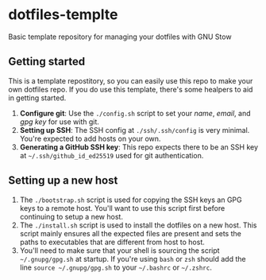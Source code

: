 # dotfiles-templte

Basic template repository for managing your dotfiles with GNU Stow

## Getting started

This is a template repostitory, so you can easily use this repo to make your own dotfiles repo. If you do use this template, there's some healpers to aid in getting started.

1. **Configure git**: Use the `./config.sh` script to set your _name_, _email_, and _gpg key_ for use with git.
2. **Setting up SSH**: The SSH config at `./ssh/.ssh/config` is very minimal. You're expected to add hosts on your own.
3. **Generating a GitHub SSH key**: This repo expects there to be an SSH key at `~/.ssh/github_id_ed25519` used for git authentication.

## Setting up a new host

1. The `./bootstrap.sh` script is used for copying the SSH keys an GPG keys to a remote host. You'll want to use this script first before continuing to setup a new host.
2. The `./install.sh` script is used to install the dotfiles on a new host. This script mainly ensures all the expected files are present and sets the paths to executables that are different from host to host.
3. You'll need to make sure that your shell is sourcing the script `~/.gnupg/gpg.sh` at startup. If you're using `bash` or `zsh` should add the line `source ~/.gnupg/gpg.sh` to your `~/.bashrc` or `~/.zshrc`.
